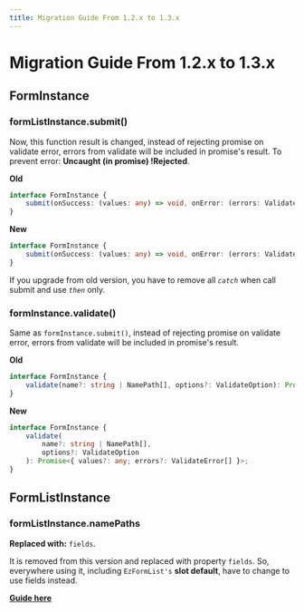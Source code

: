 ```yaml
---
title: Migration Guide From 1.2.x to 1.3.x
---
```


# Migration Guide From 1.2.x to 1.3.x

## FormInstance

### formListInstance.submit()

Now, this function result is changed, instead of rejecting promise on validate error, errors from validate will be included in promise's result. To prevent error: **Uncaught (in promise) !Rejected**.

**Old**

```ts
interface FormInstance {
	submit(onSuccess: (values: any) => void, onError: (errors: ValidateError[])): Promise<any> | void;
}
```

**New**

```ts
interface FormInstance {
	submit(onSuccess: (values: any) => void, onError: (errors: ValidateError[])): Promise<{values?: any; errors?: ValidateError[]}> | void;
}
```

If you upgrade from old version, you have to remove all _`catch`_ when call submit and use _`then`_ only.

### formInstance.validate()

Same as `formInstance.submit()`, instead of rejecting promise on validate error, errors from validate will be included in promise's result.

**Old**

```ts
interface FormInstance {
	validate(name?: string | NamePath[], options?: ValidateOption): Promise<any>;
}
```

**New**

```ts
interface FormInstance {
	validate(
		name?: string | NamePath[],
		options?: ValidateOption
	): Promise<{ values?: any; errors?: ValidateError[] }>;
}
```

## FormListInstance

### formListInstance.namePaths

**Replaced with:** `fields`.

It is removed from this version and replaced with property `fields`. So, everywhere using it, including `EzFormList's` **slot default**, have to change to use fields instead.

[**Guide here**](/guide/form-list)
